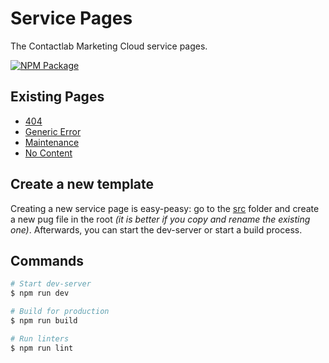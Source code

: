 # Service Pages

The Contactlab Marketing Cloud service pages.

[![NPM Package][npm-img]][npm-url]

## Existing Pages

- [404](https://clab-service-page.netlify.app/404)
- [Generic Error](https://clab-service-page.netlify.app/generic-error)
- [Maintenance](https://clab-service-page.netlify.app/maintenance)
- [No Content](https://clab-service-page.netlify.app/no-content)

## Create a new template

Creating a new service page is easy-peasy: go to the [src](./src) folder and create a new pug file in the root _(it is better if you copy and rename the existing one)_. Afterwards, you can start the dev-server or start a build process.

## Commands

```sh
# Start dev-server
$ npm run dev

# Build for production
$ npm run build

# Run linters
$ npm run lint
```

<!--
  I M A G E S
-->
[npm-img]: https://img.shields.io/npm/v/@contactlab/service-pages?style=flat-square&colorA=001420&colorB=0391ec

<!--
  L I N K S
-->
[npm-url]: https://www.npmjs.com/package/@contactlab/service-pages
